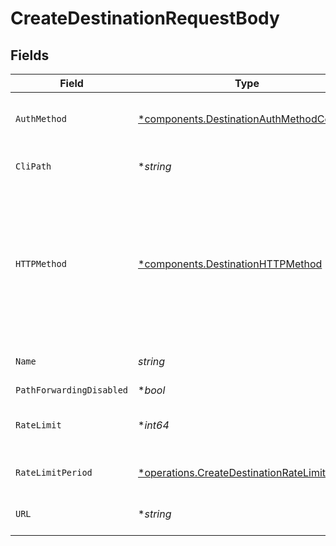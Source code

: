 # CreateDestinationRequestBody


## Fields

| Field                                                                                                           | Type                                                                                                            | Required                                                                                                        | Description                                                                                                     |
| --------------------------------------------------------------------------------------------------------------- | --------------------------------------------------------------------------------------------------------------- | --------------------------------------------------------------------------------------------------------------- | --------------------------------------------------------------------------------------------------------------- |
| `AuthMethod`                                                                                                    | [*components.DestinationAuthMethodConfig](../../models/shared/destinationauthmethodconfig.md)                   | :heavy_minus_sign:                                                                                              | Config for the destination's auth method                                                                        |
| `CliPath`                                                                                                       | **string*                                                                                                       | :heavy_minus_sign:                                                                                              | Path for the CLI destination                                                                                    |
| `HTTPMethod`                                                                                                    | [*components.DestinationHTTPMethod](../../models/shared/destinationhttpmethod.md)                               | :heavy_minus_sign:                                                                                              | HTTP method used on requests sent to the destination, overrides the method used on requests sent to the source. |
| `Name`                                                                                                          | *string*                                                                                                        | :heavy_check_mark:                                                                                              | Name for the destination                                                                                        |
| `PathForwardingDisabled`                                                                                        | **bool*                                                                                                         | :heavy_minus_sign:                                                                                              | N/A                                                                                                             |
| `RateLimit`                                                                                                     | **int64*                                                                                                        | :heavy_minus_sign:                                                                                              | Limit event attempts to receive per period                                                                      |
| `RateLimitPeriod`                                                                                               | [*operations.CreateDestinationRateLimitPeriod](../../models/operations/createdestinationratelimitperiod.md)     | :heavy_minus_sign:                                                                                              | Period to rate limit attempts                                                                                   |
| `URL`                                                                                                           | **string*                                                                                                       | :heavy_minus_sign:                                                                                              | Endpoint of the destination                                                                                     |